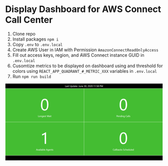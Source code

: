 # Display Dashboard for AWS Connect Call Center

1. Clone repo
2. Install packages `npm i`
3. Copy `.env` to `.env.local`
4. Create AWS User in IAM with Permission `AmazonConnectReadOnlyAccess`
5. Fill out access keys, region, and AWS Connect instance GUID in `.env.local`
6. Cusomtize metrics to be displayed on dashboard using and threshold for colors using `REACT_APP_QUADRANT_#_METRIC_XXX` variables in `.env.local`
7. Run `npm run build`

![Screenshot](/screenshot.png "Screenshot")
